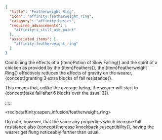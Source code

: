 ```json
{
  "title": "Featherweight Ring",
  "icon": "affinity:featherweight_ring",
  "category": "affinity:basics",
  "required_advancements": [
    "affinity:i_still_use_paint"
  ],
  "associated_items": [
    "affinity:featherweight_ring"
  ]
}
```

Combining the effects of a {item}Potion of Slow Falling{} and the spirit of a chicken as provided by the {item}Feathers{},
the {item}Featherweight Ring{} effectively reduces the effects of gravity on the wearer, {concept}granting 3 extra blocks
of fall resistance{}.


This means that, unlike the average being, the wearer will start to {concept}take fall after 6 blocks over the usual 3{}.

;;;;;

<recipe;affinity:aspen_infusion/featherweight_ring>

Do note, however, that the same airy properties which increase fall resistance also {concept}increase knockback
susceptibility{}, having the wearer get flung noticeably farther than usual.